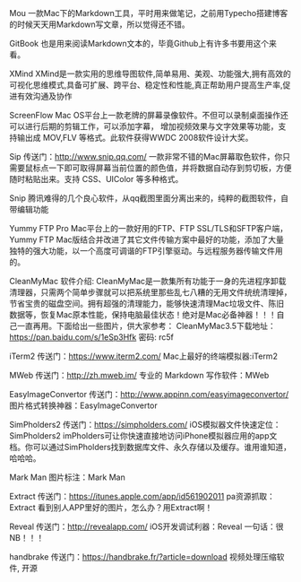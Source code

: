 
Mou
一款Mac下的Markdown工具，平时用来做笔记，之前用Typecho搭建博客的时候天天用Markdown写文章，所以觉得还不错。

GitBook
也是用来阅读Markdown文本的，毕竟Github上有许多书要用这个来看。

XMind
XMind是一款实用的思维导图软件,简单易用、美观、功能强大,拥有高效的可视化思维模式,具备可扩展、跨平台、稳定性和性能,真正帮助用户提高生产率,促进有效沟通及协作

ScreenFlow
Mac OS平台上一款老牌的屏幕录像软件。不但可以录制桌面操作还可以进行后期的剪辑工作，可以添加字幕， 增加视频效果与文字效果等功能，支持输出成 MOV,FLV 等格式。此软件获得WWDC 2008软件设计大奖。

Sip
传送门：http://www.snip.qq.com/
一款非常不错的Mac屏幕取色软件，你只需要鼠标点一下即可取得屏幕当前位置的颜色值，并将数据自动存到剪切板，方便随时粘贴出来。支持 CSS、UIColor 等多种格式。

Snip
腾讯难得的几个良心软件，从qq截图里面分离出来的，纯粹的截图软件，自带编辑功能

Yummy FTP Pro
Mac平台上的一款好用的FTP、FTP SSL/TLS和SFTP客户端，Yummy FTP Mac版结合并改进了其它文件传输方案中最好的功能，添加了大量独特的强大功能，以一个高度可调谐的FTP引擎驱动。与远程服务器传输文件用的。

CleanMyMac 软件介绍:
CleanMyMac是一款集所有功能于一身的先进程序卸载清理器，只需两个简单步骤就可以把系统里那些乱七八糟的无用文件统统清理掉，节省宝贵的磁盘空间。拥有超强的清理能力，能够快速清理Mac垃圾文件、陈旧数据等，恢复Mac原本性能，保持电脑最佳状态！绝对是Mac必备神器！！！自己一直再用。下面给出一些图片，供大家参考：
CleanMyMac3.5下载地址： https://pan.baidu.com/s/1eSp3Hfk  密码: rc5f

iTerm2
传送门：https://www.iterm2.com/
Mac上最好的终端模拟器:iTerm2

MWeb
传送门：http://zh.mweb.im/
专业的 Markdown 写作软件：MWeb

EasyImageConvertor
传送门：http://www.appinn.com/easyimageconvertor/
图片格式转换神器：EasyImageConvertor

SimPholders2
传送门：https://simpholders.com/
iOS模拟器文件快速定位：SimPholders2
imPholders可让你快速直接地访问iPhone模拟器应用的app文档。你可以通过SimPholders找到数据库文件、永久存储以及缓存。谁用谁知道，哈哈哈。

Mark Man
图片标注：Mark Man

Extract
传送门：https://itunes.apple.com/app/id561902011
pa资源抓取：Extract
看到别人APP里好的图片，怎么办？用Extract啊！

Reveal
传送门：http://revealapp.com/
iOS开发调试利器：Reveal
一句话：很NB！！！

handbrake
传送门：https://handbrake.fr/?article=download
视频处理压缩软件, 开源

